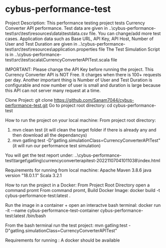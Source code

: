 # cybus-performance-test

Project Description:
This performance testing project tests Currency Converter API performance.
Test data are given in ..\cybus-performance-test\src\test\resources\data\testdata.csv file. You can change/add more test cases.
Application data such as Base URL, API Key, API Host, Number of User and Test Duration are given in ..\cybus-performance-test\src\test\resources\application.properties file
The Test Simulation Script is in ..\cybus-performance-test\src\test\scala\CurrencyConverterAPITest.scala file

IMPORTANT: Please change the API Key before running the project. This Currency Converter API is NOT Free. It charges when there is 100+ requests per day. Another important thing is Number of User and Test Duration is configurable and now number of user is small and duration is large because this API can not server many request at a time.

Clone Project: git clone https://github.com/Sanam7044/cybus-performance-test.git
Go to project root directory: cd cybus-performance-test

How to run the project on your local machine:
From project root directory: 
1. mvn clean test (it will clean the target folder if there is already any and then download all the dependancys)
2. mvn gatling:test -D"gatling.simulationClass=CurrencyConverterAPITest"  (it will run our performance test simulation)

You will get the test report under: ..\cybus-performance-test\target\gatling\currencyconverterapitest-20221107041011038\index.html

Requirements for running from local machine:
Apache Maven 3.8.6
java version "18.0.1.1"
Scala 3.2.1

How to run the project in a Docker:
From Project Root Directory open a command promt
From command promt, Build Docker Image: docker build -t cybus-performance-test:latest .

Run the image in a container + open an interactve bash terminal:
docker run -it --name cybus-performance-test-container cybus-performance-test:latest /bin/bash

From the bash terminal run the test project:
mvn gatling:test -D"gatling.simulationClass=CurrencyConverterAPITest"  

Requirements for running :
A docker should be available

